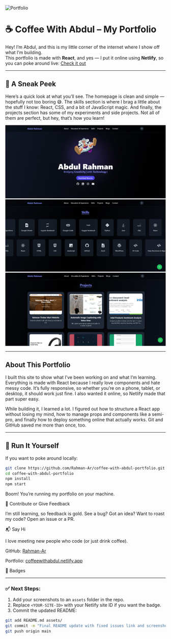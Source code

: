 ![Portfolio](https://img.shields.io/badge/Portfolio-Live-blue)


# ☕ Coffee With Abdul – My Portfolio

Hey! I’m Abdul, and this is my little corner of the internet where I show off what I’m building.  
This portfolio is made with **React**, and yes — I put it online using **Netlify**, so you can poke around live: [Check it out](https://coffeewithabdul.netlify.app/)  

---

## 📸 A Sneak Peek

Here’s a quick look at what you’ll see. The homepage is clean and simple — hopefully not too boring 😅. The skills section is where I brag a little about the stuff I know: React, CSS, and a bit of JavaScript magic. And finally, the projects section has some of my experiments and side projects. Not all of them are perfect, but hey, that’s how you learn!

![Homepage](./assets/homepage.png)  
![Skills Section](./assets/skills.png)  
![Projects Section](./assets/projects.png)  

---

## About This Portfolio

I built this site to show what I’ve been working on and what I’m learning. Everything is made with React because I really love components and hate messy code. It’s fully responsive, so whether you’re on a phone, tablet, or desktop, it should work just fine. I also wanted it online, so Netlify made that part super easy.

While building it, I learned a lot. I figured out how to structure a React app without losing my mind, how to manage props and components like a semi-pro, and finally how to deploy something online that actually works. Git and GitHub saved me more than once, too.

---

## 🚀 Run It Yourself

If you want to poke around locally:

```bash
git clone https://github.com/Rahman-Ar/coffee-with-abdul-portfolio.git
cd coffee-with-abdul-portfolio
npm install
npm start
```
Boom! You’re running my portfolio on your machine.

🤝 Contribute or Give Feedback

I’m still learning, so feedback is gold.
See a bug? Got an idea? Want to roast my code? Open an issue or a PR.

📬 Say Hi

I love meeting new people who code (or just drink coffee).

GitHub: [Rahman-Ar](https://github.com/Rahman-Ar)

Portfolio: [coffeewithabdul.netlify.app](https://coffeewithabdul.netlify.app/)

🔖 Badges

<!-- Replace <YOUR-SITE-ID> with Netlify badge ID -->

---

### ✅ Next Steps:
1. Add your screenshots to an `assets` folder in the repo.  
2. Replace `<YOUR-SITE-ID>` with your Netlify site ID if you want the badge.  
3. Commit the updated README:

```bash
git add README.md assets/
git commit -m "Final README update with fixed issues link and screenshots"
git push origin main
